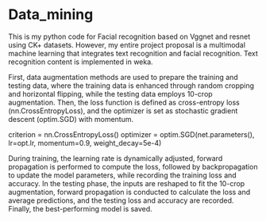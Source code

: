 # Data_mining

This is my python code for Facial recognition based on Vggnet and resnet using CK+ datasets. However, my entire project proposal is a multimodal machine learning that integrates text recognition and facial recognition. Text recognition content is implemented in weka.

First, data augmentation methods are used to prepare the training and testing data, where the training data is enhanced through random cropping and horizontal flipping, while the testing data employs 10-crop augmentation. Then, the loss function is defined as cross-entropy loss (nn.CrossEntropyLoss), and the optimizer is set as stochastic gradient descent (optim.SGD) with momentum.

criterion = nn.CrossEntropyLoss()
optimizer = optim.SGD(net.parameters(), lr=opt.lr, momentum=0.9, weight_decay=5e-4)

During training, the learning rate is dynamically adjusted, forward propagation is performed to compute the loss, followed by backpropagation to update the model parameters, while recording the training loss and accuracy. In the testing phase, the inputs are reshaped to fit the 10-crop augmentation, forward propagation is conducted to calculate the loss and average predictions, and the testing loss and accuracy are recorded. Finally, the best-performing model is saved.
